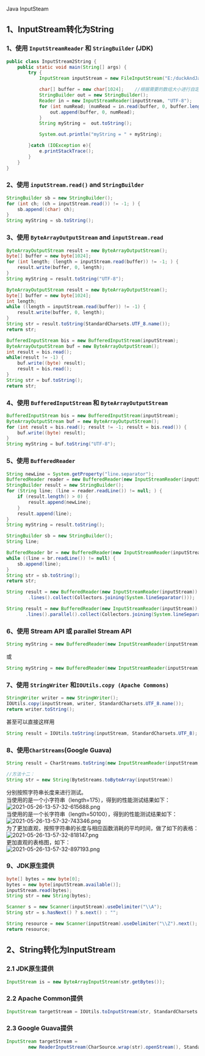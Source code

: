 Java InputSteam
<a name="pvgzF"></a>
## 1、InputStream转化为String
<a name="fOdGp"></a>
### 1、使用 `InputStreamReader` 和 `StringBuilder` (JDK)
```java
public class InputStream2String {
    public static void main(String[] args) {
        try {
            InputStream inputStream = new FileInputStream("E:/duckAndJava/IO/testFile.txt");    //路径修改为本地文件所在的位置

            char[] buffer = new char[1024];    //根据需要的数组大小进行自定义
            StringBuilder out = new StringBuilder();
            Reader in = new InputStreamReader(inputStream, "UTF-8");
            for (int numRead; (numRead = in.read(buffer, 0, buffer.length)) > 0; ) {
                out.append(buffer, 0, numRead);
            }
            String myString =  out.toString();

            System.out.println("myString = " + myString);

        }catch (IOException e){
            e.printStackTrace();
        }
    }
}
```
<a name="C64a7"></a>
### 2、使用 `inputStream.read()` and `StringBuilder`
```java
StringBuilder sb = new StringBuilder();
for (int ch; (ch = inputStream.read()) != -1; ) {
    sb.append((char) ch);
}
String myString = sb.toString();
```
<a name="gw54R"></a>
### 3、使用 `ByteArrayOutputStream` and `inputStream.read`
```java
ByteArrayOutputStream result = new ByteArrayOutputStream();
byte[] buffer = new byte[1024];
for (int length; (length = inputStream.read(buffer)) != -1; ) {
    result.write(buffer, 0, length);
}
String myString = result.toString("UTF-8");
```
```java
ByteArrayOutputStream result = new ByteArrayOutputStream();
byte[] buffer = new byte[1024];
int length;
while ((length = inputStream.read(buffer)) != -1) {
    result.write(buffer, 0, length);
}
String str = result.toString(StandardCharsets.UTF_8.name());
return str;
```
```java
BufferedInputStream bis = new BufferedInputStream(inputStream);
ByteArrayOutputStream buf = new ByteArrayOutputStream();
int result = bis.read();
while(result != -1) {
    buf.write((byte) result);
    result = bis.read();
}
String str = buf.toString();
return str;
```
<a name="Xh1F8"></a>
### 4、使用 `BufferedInputStream` 和 `ByteArrayOutputStream`
```java
BufferedInputStream bis = new BufferedInputStream(inputStream);
ByteArrayOutputStream buf = new ByteArrayOutputStream();
for (int result = bis.read(); result != -1; result = bis.read()) {
    buf.write((byte) result);
}
String myString = buf.toString("UTF-8");
```
<a name="IOgXF"></a>
### 5、使用 `BufferedReader`
```java
String newLine = System.getProperty("line.separator");
BufferedReader reader = new BufferedReader(new InputStreamReader(inputStream));
StringBuilder result = new StringBuilder();
for (String line; (line = reader.readLine()) != null; ) {
    if (result.length() > 0) {
        result.append(newLine);
    }
    result.append(line);
}
String myString = result.toString();
```
```java
StringBuilder sb = new StringBuilder();
String line;

BufferedReader br = new BufferedReader(new InputStreamReader(inputStream));
while ((line = br.readLine()) != null) {
    sb.append(line);
}
String str = sb.toString();
return str;
```
```java
String result = new BufferedReader(new InputStreamReader(inputStream))
        .lines().collect(Collectors.joining(System.lineSeparator()));
```
```java
String result = new BufferedReader(new InputStreamReader(inputStream))
       .lines().parallel().collect(Collectors.joining(System.lineSeparator()));
```
<a name="APIcS"></a>
### 6、使用 Stream API 或 parallel Stream API
```java
String myString = new BufferedReader(new InputStreamReader(inputStream)).lines().collect(Collectors.joining("\n"));
```
或
```java
String myString = new BufferedReader(new InputStreamReader(inputStream)).lines().parallel().collect(Collectors.joining("\n"));
```
<a name="xeXHA"></a>
### 7、使用 `StringWriter` 和`IOUtils.copy (Apache Commons)`
```java
StringWriter writer = new StringWriter();
IOUtils.copy(inputStream, writer, StandardCharsets.UTF_8.name());
return writer.toString();
```
甚至可以直接这样用
```java
String result = IOUtils.toString(inputStream, StandardCharsets.UTF_8);
```
<a name="vpWIj"></a>
### 8、使用`CharStreams`(Google Guava)
```java
String result = CharStreams.toString(new InputStreamReader(inputStream, Charsets.UTF_8));
```
```java
//方法十二：
String str = new String(ByteStreams.toByteArray(inputStream))
```
分别按照字符串长度来进行测试。<br />当使用的是一个小字符串（length=175），得到的性能测试结果如下：<br />![2021-05-26-13-57-32-615688.png](https://cdn.nlark.com/yuque/0/2021/png/396745/1622008853605-804f6bda-8dbc-4027-9343-c16f9da23d46.png#clientId=ud025398a-1db4-4&from=ui&id=ucb2c9b57&originHeight=231&originWidth=640&originalType=binary&ratio=1&rotation=0&showTitle=false&size=444548&status=done&style=shadow&taskId=u1eaf9645-efc0-49d9-8885-91fcd2c94c1&title=)<br />当使用的是一个长字符串（length=50100），得到的性能测试结果如下：<br />![2021-05-26-13-57-32-743346.png](https://cdn.nlark.com/yuque/0/2021/png/396745/1622008865337-6ad9493f-5982-4990-8e91-5f1c6160a7d7.png#clientId=ud025398a-1db4-4&from=ui&id=uad86ccd3&originHeight=229&originWidth=650&originalType=binary&ratio=1&rotation=0&showTitle=false&size=447581&status=done&style=shadow&taskId=ueb74346a-49ae-4544-822f-37988f9912d&title=)<br />为了更加直观，按照字符串的长度与相应函数消耗的平均时间，做了如下的表格：<br />![2021-05-26-13-57-32-818147.png](https://cdn.nlark.com/yuque/0/2021/png/396745/1622008872691-4a545170-0752-490e-9d4b-e7fe83439abf.png#clientId=ud025398a-1db4-4&from=ui&id=u5e1ed4d7&originHeight=249&originWidth=649&originalType=binary&ratio=1&rotation=0&showTitle=false&size=485919&status=done&style=none&taskId=ubcfba08a-91a9-4971-bf38-b306daeb21f&title=)<br />更加直观的表格图，如下：<br />![2021-05-26-13-57-32-897193.png](https://cdn.nlark.com/yuque/0/2021/png/396745/1622008889650-80054825-17b0-49a6-8262-a18452460867.png#clientId=ud025398a-1db4-4&from=ui&id=ucae6fb95&originHeight=399&originWidth=639&originalType=binary&ratio=1&rotation=0&showTitle=false&size=766597&status=done&style=shadow&taskId=u3d7ca42e-be33-4154-91e3-26aa45ce07d&title=)
<a name="AEChd"></a>
### 9、JDK原生提供
```java
byte[] bytes = new byte[0];
bytes = new byte[inputStream.available()];
inputStream.read(bytes);
String str = new String(bytes);
```
```java
Scanner s = new Scanner(inputStream).useDelimiter("\\A");
String str = s.hasNext() ? s.next() : "";
```
```java
String resource = new Scanner(inputStream).useDelimiter("\\Z").next();
return resource;
```
<a name="PsuUo"></a>
## 2、String转化为InputStream
<a name="XZt2b"></a>
### 2.1 JDK原生提供
```java
InputStream is = new ByteArrayInputStream(str.getBytes());
```
<a name="YWxDV"></a>
### 2.2 Apache Common提供
```java
InputStream targetStream = IOUtils.toInputStream(str, StandardCharsets.UTF_8.name());
```
<a name="A4xxO"></a>
### 2.3 Google Guava提供
```java
InputStream targetStream =
        new ReaderInputStream(CharSource.wrap(str).openStream(), StandardCharsets.UTF_8.name());
```
